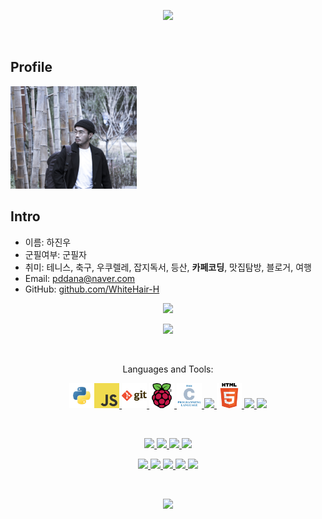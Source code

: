 <p align='center'>
  <a href="https://github.com/WhiteHair-H">
    <img src="https://capsule-render.vercel.app/api?type=waving&color=2E97D7&fontColor=FFFFFF&height=300&section=header&text=Ha%20Jinwoo&fontSize=90"/>
  </a>
</p>
<br/>

## Profile
<p align='left'>
  <a href="https://github.com/WhiteHair-H">
    <img src="https://github.com/WhiteHair-H/MiniProject_SimpleMRP/blob/main/MRPAPP/MRPAPP/Resources/profile.jpg " width="40%" height="40%"/>
  </a>
</p>

## Intro

- 이름: 하진우
- 군필여부: 군필자
- 취미: 테니스, 축구, 우쿠렐레, 잡지독서, 등산, **카페코딩**, 맛집탐방, 블로거, 여행
- Email: pddana@naver.com
- GitHub: [github.com/WhiteHair-H](https://github.com/WhiteHair-H)







<p align='center'>
  <a href="https://github.com/WhiteHair-H">
    <img src="https://github-readme-stats.vercel.app/api?username=WhiteHair-H&theme=synthwave&show_icons=true"/>
  </a>
</p>

<p align='center'>
<a href="https://github.com/WhiteHair-H">
    <img src="https://github-readme-stats.vercel.app/api/top-langs/?username=WhiteHair-H&theme=synthwave&layout=compact"/>
  </a>
</p>

<br/>

<p align='center'>
  <a>Languages and Tools:
    </a>
</p>

<p align='center'>
<a href="https://github.com/WhiteHair-H">
    <img height="40" src="https://github.com/Pythunder/explore/blob/80688e429a7d4ef2fca1e82350fe8e3517d3494d/topics/python/python.png"><img height="40" src="https://raw.githubusercontent.com/github/explore/80688e429a7d4ef2fca1e82350fe8e3517d3494d/topics/javascript/javascript.png">
<img height="40" src="https://github.com/Pythunder/explore/blob/80688e429a7d4ef2fca1e82350fe8e3517d3494d/topics/git/git.png">
<img height="40" src="https://github.com/Pythunder/explore/blob/80688e429a7d4ef2fca1e82350fe8e3517d3494d/topics/raspberry-pi/raspberry-pi.png">
<img height="40" src="https://github.com/Pythunder/explore/blob/80688e429a7d4ef2fca1e82350fe8e3517d3494d/topics/c/c.png">
<img height="40" src="https://github.com/Pythunder/explore/blob/80688e429a7d4ef2fca1e82350fe8e3517d3494d/topics/chrome/chrome.png">
<img height="40" src="https://github.com/Pythunder/explore/blob/80688e429a7d4ef2fca1e82350fe8e3517d3494d/topics/html/html.png">
<img height="40" src="https://github.com/Pythunder/explore/blob/80688e429a7d4ef2fca1e82350fe8e3517d3494d/topics/sql/sql.png">
<img height="40" src="https://github.com/Pythunder/explore/blob/80688e429a7d4ef2fca1e82350fe8e3517d3494d/topics/visual-studio-code/visual-studio-code.png">
  </a>
</p>

<br/>

<p align='center'>
  <a href="https://github.com/WhiteHair-H">
    <img src="https://img.shields.io/badge/C-00599C?style=for-the-badge&logo=c&logoColor=white"/>
  </a>
  <a href="#demo">
    <img src="https://img.shields.io/badge/HTML5-E34F26?style=for-the-badge&logo=html5&logoColor=white"/>
  </a>
  <a href="#demo">
    <img src="https://img.shields.io/badge/JavaScript-F7DF1E?style=for-the-badge&logo=javascript&logoColor=black"/>
  </a>
  <a href="#demo">
    <img src="https://img.shields.io/badge/C%23-239120?style=for-the-badge&logo=c-sharp&logoColor=white"/>
  </a>
</p>

<p align='center'>
<a href="#demo">
    <img src="https://img.shields.io/badge/Python-3776AB?style=for-the-badge&logo=python&logoColor=white"/>
  </a>
  <a href="#demo">
    <img src="https://img.shields.io/badge/.NET-5C2D91?style=for-the-badge&logo=.net&logoColor=white"/>
  </a>
  <a href="#demo">
    <img src="https://img.shields.io/badge/CSS3-1572B6?style=for-the-badge&logo=css3&logoColor=white"/>
  </a>
  <a href="#demo">
    <img src="https://img.shields.io/badge/C%2B%2B-00599C?style=for-the-badge&logo=c%2B%2B&logoColor=white"/>
  </a>
  <a href="#demo">
    <img src="https://img.shields.io/badge/Markdown-000000?style=for-the-badge&logo=markdown&logoColor=white"/>
  </a>
</p>

<br/>

<p align='center'>
  <a href="https://github.com/WhiteHair-H">
    <img src="https://capsule-render.vercel.app/api?section=footer&color=7AB53F"/>
  </a>
</p>

